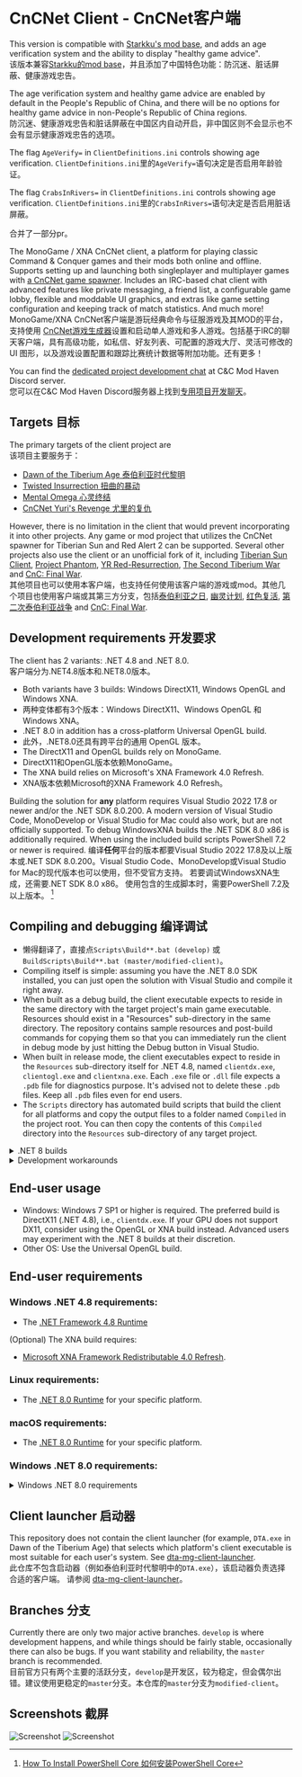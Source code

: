 # CnCNet Client - CnCNet客户端

This version is compatible with [Starkku's mod base](https://github.com/Starkku/cncnet-client-mod-base), and adds an age verification system and the ability to display "healthy game advice".  
该版本兼容[Starkku的mod base](https://github.com/Starkku/cncnet-client-mod-base)，并且添加了中国特色功能：防沉迷、脏话屏蔽、健康游戏忠告。

The age verification system and healthy game advice are enabled by default in the People's Republic of China, and there will be no options for healthy game advice in non-People's Republic of China regions.  
防沉迷、健康游戏忠告和脏话屏蔽在中国区内自动开启，非中国区则不会显示也不会有显示健康游戏忠告的选项。

The flag `AgeVerify=` in `ClientDefinitions.ini` controls showing age verification.
`ClientDefinitions.ini`里的`AgeVerify=`语句决定是否启用年龄验证。

The flag `CrabsInRivers=` in `ClientDefinitions.ini` controls showing age verification.
`ClientDefinitions.ini`里的`CrabsInRivers=`语句决定是否启用脏话屏蔽。

合并了一部分pr。

The MonoGame / XNA CnCNet client, a platform for playing classic Command & Conquer games and their mods both online and offline. Supports setting up and launching both singleplayer and multiplayer games with [a CnCNet game spawner](https://github.com/CnCNet/ts-patches). Includes an IRC-based chat client with advanced features like private messaging, a friend list, a configurable game lobby, flexible and moddable UI graphics, and extras like game setting configuration and keeping track of match statistics. And much more!  
MonoGame/XNA CnCNet客户端是游玩经典命令与征服游戏及其MOD的平台，支持使用 [CnCNet游戏生成器](https://github.com/CnCNet/ts-patches)设置和启动单人游戏和多人游戏。包括基于IRC的聊天客户端，具有高级功能，如私信、好友列表、可配置的游戏大厅、灵活可修改的 UI 图形，以及游戏设置配置和跟踪比赛统计数据等附加功能。还有更多！

You can find the [dedicated project development chat](https://discord.gg/M5gGdBYG5m) at C&C Mod Haven Discord server.  
您可以在C&C Mod Haven Discord服务器上找到[专用项目开发聊天](https://discord.gg/M5gGdBYG5m)。

## Targets 目标

The primary targets of the client project are  
该项目主要服务于：
* [Dawn of the Tiberium Age 泰伯利亚时代黎明](https://www.moddb.com/mods/the-dawn-of-the-tiberium-age)
* [Twisted Insurrection 扭曲的暴动](https://www.moddb.com/mods/twisted-insurrection)
* [Mental Omega 心灵终结](https://www.moddb.com/mods/mental-omega)
* [CnCNet Yuri's Revenge 尤里的复仇](https://cncnet.org/yuris-revenge)

However, there is no limitation in the client that would prevent incorporating it into other projects. Any game or mod project that utilizes the CnCNet spawner for Tiberian Sun and Red Alert 2 can be supported. Several other projects also use the client or an unofficial fork of it, including [Tiberian Sun Client](https://www.moddb.com/mods/tiberian-sun-client), [Project Phantom](https://www.moddb.com/mods/project-phantom), [YR Red-Resurrection](https://www.moddb.com/mods/yr-red-resurrection), [The Second Tiberium War](https://www.moddb.com/mods/the-second-tiberium-war) and [CnC: Final War](https://www.moddb.com/mods/cncfinalwar).  
其他项目也可以使用本客户端，也支持任何使用该客户端的游戏或mod。其他几个项目也使用客户端或其第三方分支，包括[泰伯利亚之日](https://www.moddb.com/mods/tiberian-sun-client), [幽灵计划](https://www.moddb.com/mods/project-phantom), [红色复活](https://www.moddb.com/mods/yr-red-resurrection), [第二次泰伯利亚战争](https://www.moddb.com/mods/the-second-tiberium-war) and [CnC: Final War](https://www.moddb.com/mods/cncfinalwar).  

## Development requirements 开发要求

The client has 2 variants: .NET 4.8 and .NET 8.0.  
客户端分为.NET4.8版本和.NET8.0版本。
* Both variants have 3 builds: Windows DirectX11, Windows OpenGL and Windows XNA.
* 两种变体都有3个版本：Windows DirectX11、Windows OpenGL 和 Windows XNA。
* .NET 8.0 in addition has a cross-platform Universal OpenGL build.
* 此外，.NET8.0还具有跨平台的通用 OpenGL 版本。
* The DirectX11 and OpenGL builds rely on MonoGame.
* DirectX11和OpenGL版本依赖MonoGame。
* The XNA build relies on Microsoft's XNA Framework 4.0 Refresh.
* XNA版本依赖Microsoft的XNA Framework 4.0 Refresh。

Building the solution for **any** platform requires Visual Studio 2022 17.8 or newer and/or the .NET SDK 8.0.200. A modern version of Visual Studio Code, MonoDevelop or Visual Studio for Mac could also work, but are not officially supported.
To debug WindowsXNA builds the .NET SDK 8.0 x86 is additionally required.
When using the included build scripts PowerShell 7.2 or newer is required.
编译**任何**平台的版本都要Visual Studio 2022 17.8及以上版本或.NET SDK 8.0.200。Visual Studio Code、MonoDevelop或Visual Studio for Mac的现代版本也可以使用，但不受官方支持。
若要调试WindowsXNA生成，还需要.NET SDK 8.0 x86。
使用包含的生成脚本时，需要PowerShell 7.2及以上版本。
[^install-powershell]

## Compiling and debugging 编译调试

* 懒得翻译了，直接点`Scripts\Build**.bat (develop)` 或 `BuildScripts\Build**.bat (master/modified-client)`。
* Compiling itself is simple: assuming you have the .NET 8.0 SDK installed, you can just open the solution with Visual Studio and compile it right away.
* When built as a debug build, the client executable expects to reside in the same directory with the target project's main game executable. Resources should exist in a "Resources" sub-directory in the same directory. The repository contains sample resources and post-build commands for copying them so that you can immediately run the client in debug mode by just hitting the Debug button in Visual Studio.
* When built in release mode, the client executables expect to reside in the `Resources` sub-directory itself for .NET 4.8, named `clientdx.exe`, `clientogl.exe` and `clientxna.exe`. Each `.exe` file or `.dll` file expects a `.pdb` file for diagnostics purpose. It's advised not to delete these `.pdb` files. Keep all `.pdb` files even for end users.
* The `Scripts` directory has automated build scripts that build the client for all platforms and copy the output files to a folder named `Compiled` in the project root. You can then copy the contents of this `Compiled` directory into the `Resources` sub-directory of any target project.

<details>
  <summary>.NET 8 builds</summary>

* For .NET 8, When built in release mode, the client executables expect to reside in `Resources/BinariesNET8/{Windows, OpenGL, UniversalGL, XNA}` folders, named `client{dx, ogl, ogl, xna}.dll`, respectively. Note that `client{dx, ogl, ogl, xna}.runtimeconfig.json` files are required for the corresponding .NET 8 dlls.
* When built on an OS other than Windows, only the Universal OpenGL build is available.
</details>

<details>
  <summary>Development workarounds</summary>

* If you switch among different solution configurations in Visual Studio (e.g. switch to `TSUniversalGLRelease` from `AresWindowsDXDebug`), especially switching between .NET 4.8 and .NET 8.0 variants, it is recommended to restart Visual Studio after switching configurations to prevent unexpected error messages. If restarting Visual Studio do not work as intended, try deleting all `obj` folders in each project. Due to the same reason, it is highly advised to close Visual Studio when building the client using the scripts in `Scripts` folder.
* Some dependencies are stored in `References` folder instead of the official NuGet source. This folder is also useful if you are working on modifying a dependency and debugging in your local machine without publishing the modification to NuGet. However, if you have replaced the `.(s)nupkg` files of a package, without altering the package version, be sure to remove the corresponding package from `%USERPROFILE%\.nuget\packages` folder (Windows) to purge the old version. 
</details>

## End-user usage

* Windows: Windows 7 SP1 or higher is required. The preferred build is DirectX11 (.NET 4.8), i.e., `clientdx.exe`. If your GPU does not support DX11, consider using the OpenGL or XNA build instead. Advanced users may experiment with the .NET 8 builds at their discretion.
* Other OS: Use the Universal OpenGL build.

## End-user requirements

### Windows .NET 4.8 requirements:

* The [.NET Framework 4.8 Runtime](https://dotnet.microsoft.com/en-us/download/dotnet-framework/thank-you/net48-web-installer)

(Optional) The XNA build requires:
* [Microsoft XNA Framework Redistributable 4.0 Refresh](https://www.microsoft.com/en-us/download/details.aspx?id=27598).

### Linux requirements:

* The [.NET 8.0 Runtime](https://dotnet.microsoft.com/en-us/download/dotnet/8.0/runtime?initial-os=linux) for your specific platform.

### macOS requirements:

* The [.NET 8.0 Runtime](https://dotnet.microsoft.com/en-us/download/dotnet/8.0/runtime?initial-os=macos) for your specific platform.

### Windows .NET 8.0 requirements:

<details>
  <summary>Windows .NET 8.0 requirements</summary>

* The [.NET 8.0 Desktop Runtime](https://dotnet.microsoft.com/en-us/download/dotnet/8.0/runtime?initial-os=windows) for your specific platform.

(Optional) The XNA build requires:
* [Microsoft XNA Framework Redistributable 4.0 Refresh](https://www.microsoft.com/en-us/download/details.aspx?id=27598).
* [.NET 8.0 Desktop Runtime x86](https://dotnet.microsoft.com/en-us/download/dotnet/thank-you/runtime-desktop-8.0.0-windows-x86-installer).

Windows 7 SP1 and Windows 8.x additionally require:
* Microsoft Visual C++ 2015-2019 Redistributable [64-bit](https://aka.ms/vs/16/release/vc_redist.x64.exe) / [32-bit](https://aka.ms/vs/16/release/vc_redist.x86.exe).

Windows 7 SP1 additionally requires:
* KB3063858 [64-bit](https://www.microsoft.com/download/details.aspx?id=47442) / [32-bit](https://www.microsoft.com/download/details.aspx?id=47409).
</details>

## Client launcher 启动器

This repository does not contain the client launcher (for example, `DTA.exe` in Dawn of the Tiberium Age) that selects which platform's client executable is most suitable for each user's system.
See [dta-mg-client-launcher](https://github.com/CnCNet/dta-mg-client-launcher).  
此仓库不包含启动器（例如泰伯利亚时代黎明中的`DTA.exe`），该启动器负责选择合适的客户端。
请参阅 [dta-mg-client-launcher](https://github.com/CnCNet/dta-mg-client-launcher)。

## Branches 分支

Currently there are only two major active branches. `develop` is where development happens, and while things should be fairly stable, occasionally there can also be bugs. If you want stability and reliability, the `master` branch is recommended.  
目前官方只有两个主要的活跃分支，`develop`是开发区，较为稳定，但会偶尔出错。建议使用更稳定的`master`分支。本仓库的`master`分支为`modified-client`。

## Screenshots 截屏

![Screenshot](cncnetchatlobby.png?raw=true "CnCNet IRC Chat Lobby 聊天大厅")
![Screenshot](cncnetgamelobby.png?raw=true "CnCNet Game Lobby 游戏大厅")


[^install-powershell]: [How To Install PowerShell Core 如何安装PowerShell Core](https://learn.microsoft.com/powershell/scripting/install/installing-powershell-on-windows)
